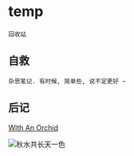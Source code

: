 # temp

    回收站

## 自救

    杂思笔记. 有时候, 简单些, 说不定更好 ~

## 后记

[With An Orchid](http://www.puretune.net/with-an-orchid-if-i-could-tell-you-2000-yanni)

![秋水共长天一色](./resources/img/落霞与孤鹜齐飞.jpg)
